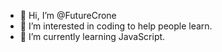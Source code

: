 - 👋 Hi, I’m @FutureCrone
- 👀 I’m interested in coding to help people learn.
- 🌱 I’m currently learning JavaScript.

<!---
FutureCrone/FutureCrone is a ✨ special ✨ repository because its `README.md` (this file) appears on your GitHub profile.
You can click the Preview link to take a look at your changes.
--->
